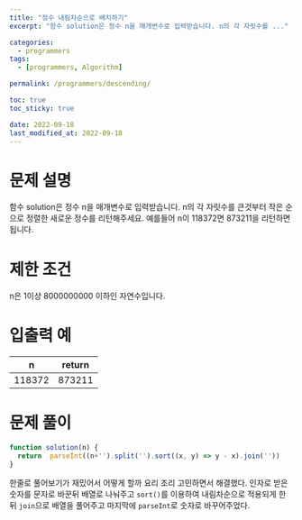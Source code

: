 ```yaml
---
title: "정수 내림차순으로 배치하기"
excerpt: "함수 solution은 정수 n을 매개변수로 입력받습니다. n의 각 자릿수를 ..."

categories:
  - programmers
tags:
  - [programmers, Algorithm]

permalink: /programmers/descending/

toc: true
toc_sticky: true

date: 2022-09-18
last_modified_at: 2022-09-18
---
```


# 문제 설명

함수 solution은 정수 n을 매개변수로 입력받습니다. n의 각 자릿수를 큰것부터 작은 순으로 정렬한 새로운 정수를 리턴해주세요. 예를들어 n이 118372면 873211을 리턴하면 됩니다.

# 제한 조건

n은 1이상 8000000000 이하인 자연수입니다.

# 입출력 예

|n|	return|
|---|---|
|118372|	873211|

# 문제 풀이

```javascript
function solution(n) {
  return  parseInt((n+'').split('').sort((x, y) => y - x).join(''))
}
```

한줄로 풀어보기가 재밌어서 어떻게 할까 요리 조리 고민하면서 해결했다. 인자로 받은 숫자를 문자로 바꾼뒤 배열로 나눠주고 `sort()`를 이용하여 내림차순으로 적용되게 한 뒤 `join`으로 배열을 풀어주고 마지막에 `parseInt`로 숫자로 바꾸어주었다.